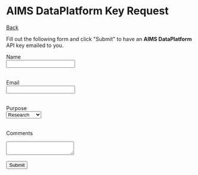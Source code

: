 AIMS DataPlatform Key Request
=============================
[Back](index)

<div id="keyRequest">
<p>Fill out the following form and click "Submit" to have an <strong>AIMS DataPlatform</strong> API key emailed to you.</p>

<label>Name</label><br/>
<input id="name" name="name" type="text"><br/><br/>

<label>Email</label><br>
<input id="email" type="text" name="email"><br/><br/>

<label>Purpose</label><br/>
<select name="purpose" id="purpose">
    <option value="research">Research</option>
    <option value="education">Education</option>
    <option value="commercial">Commercial</option>
    <option value="general">General</option>
    <option value="other">Other</option>
</select><br/><br/>

<label>Comments</label><br/>
<textarea id="comments" name="comments"></textarea><br/><br/>

<div id="spinner" style="position: relative;">
    <input id="submitButton" type="button" value="Submit" onclick="processRequest();"><br/>
</div>

</div>

<div id="result"></div>

<script src="js/spin.min.js"></script>
<script src="https://code.jquery.com/jquery-3.2.1.min.js"></script>
<script>

    var url = "https://6aq0l8l806.execute-api.ap-southeast-2.amazonaws.com/test/v1.0/key";
    //var url = "https://api.aims.gov.au/data/key";

    function processRequest() {
        var spinner = new Spinner().spin();
        $("#spinner").append(spinner.el);

        var name = $("#name").val();
        var email = $("#email").val();
        var purpose = $("#purpose").val();
        var comments = $("#comments").val();
        //console.log(name, email, purpose, comments);
        var data = { "name": name, "email": email, "purpose": purpose, "comments": comments }

            $.ajax({
                url: url,
                method: "POST",
                contentType: "application/json",
                crossDomain: true,
                data: JSON.stringify(data),
                success:
                    function(result) {
                        //console.log("Success:", result);
                        spinner.stop();
                        $("#keyRequest").hide();
                        if (result.apiKey) {
                            $("#result").append("<p>Your request was submitted, please check your email.</p>");
                            $("#result").show();
                        } else {
                            $("#result").append("<p>A pre-existing API key was found for " + result.email + "</p>");
                            $("#result").show();
                        }
                    },
                error:
                    function(xhr,status,error) {
                        //console.log(xhr, status, error);
                        spinner.stop();
                        $("#keyRequest").hide();
                        $("#result").append("<p>The request did not succeed, please try again later</p>");
                        $("#result").show();
                    }
            }
        );

    }
</script>
